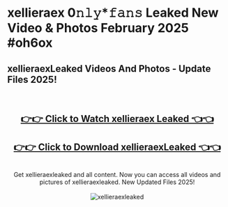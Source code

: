 # xellieraex 0𝚗𝚕𝚢*𝚏𝚊𝚗𝚜 Leaked New Video & Photos February 2025 #oh6ox

<h2>xellieraexLeaked Videos And Photos - Update Files 2025!</h2>
<br>
<div align="center">
<h2><a href="https://mediaupload.pro?title=xellieraex&ref=11F" rel="nofollow">👉👉 Click to Watch xellieraex Leaked 👈👈</a></h2>
<h2><a href="https://mediaupload.pro?title=xellieraex&ref=11F" rel="nofollow">👉👉 Click to Download xellieraexLeaked 👈👈</a></h2>
<br>
Get xellieraexleaked and all content. Now you can access all videos and pictures of xellieraexleaked. New Updated Files 2025!
<br>
<br>
<a href="https://mediaupload.pro?title=xellieraex&ref=11F" rel="nofollow" data-target="animated-image.originalLink"><img src="https://i.ibb.co/Gkj2r4b/banner.png" alt="xellieraexleaked" style="max-width: 100%; display: inline-block;" data-target="animated-image.originalImage"></a>
</div>
<br>

